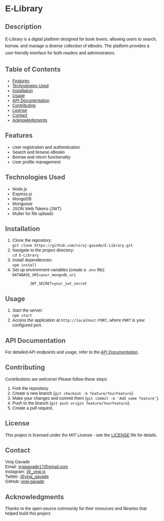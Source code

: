 <h1 style="color: #333; font-family: Arial, sans-serif;">E-Library</h1>

<h2 style="color: #555;">Description</h2>
<p style="font-family: Arial, sans-serif; line-height: 1.6;">E-Library is a digital platform designed for book lovers, allowing users to search, borrow, and manage a diverse collection of eBooks. The platform provides a user-friendly interface for both readers and administrators.</p>

<h2 style="color: #555;">Table of Contents</h2>
<ul style="font-family: Arial, sans-serif;">
    <li><a href="#features">Features</a></li>
    <li><a href="#technologies-used">Technologies Used</a></li>
    <li><a href="#installation">Installation</a></li>
    <li><a href="#usage">Usage</a></li>
    <li><a href="#api-documentation">API Documentation</a></li>
    <li><a href="#contributing">Contributing</a></li>
    <li><a href="#license">License</a></li>
    <li><a href="#contact">Contact</a></li>
    <li><a href="#acknowledgments">Acknowledgments</a></li>
</ul>

<h2 id="features" style="color: #555;">Features</h2>
<ul style="font-family: Arial, sans-serif;">
    <li>User registration and authentication</li>
    <li>Search and browse eBooks</li>
    <li>Borrow and return functionality</li>
    <li>User profile management</li>
</ul>

<h2 id="technologies-used" style="color: #555;">Technologies Used</h2>
<ul style="font-family: Arial, sans-serif;">
    <li>Node.js</li>
    <li>Express.js</li>
    <li>MongoDB</li>
    <li>Mongoose</li>
    <li>JSON Web Tokens (JWT)</li>
    <li>Multer for file uploads</li>
</ul>

<h2 id="installation" style="color: #555;">Installation</h2>
<ol style="font-family: Arial, sans-serif;">
    <li>Clone the repository:<br>
        <code>git clone https://github.com/viraj-gavade/E-Library.git</code>
    </li>
    <li>Navigate to the project directory:<br>
        <code>cd E-Library</code>
    </li>
    <li>Install dependencies:<br>
        <code>npm install</code>
    </li>
    <li>Set up environment variables (create a <code>.env</code> file):<br>
        <code>DATABASE_URI=your_mongodb_uri<br>
        JWT_SECRET=your_jwt_secret</code>
    </li>
</ol>

<h2 id="usage" style="color: #555;">Usage</h2>
<ol style="font-family: Arial, sans-serif;">
    <li>Start the server:<br>
        <code>npm start</code>
    </li>
    <li>Access the application at <code>http://localhost:PORT</code>, where <code>PORT</code> is your configured port.</li>
</ol>

<h2 id="api-documentation" style="color: #555;">API Documentation</h2>
<p style="font-family: Arial, sans-serif;">For detailed API endpoints and usage, refer to the <a href="https://elibrary-89ecpy5h.b4a.run/">API Documentation</a>.</p>

<h2 id="contributing" style="color: #555;">Contributing</h2>
<p style="font-family: Arial, sans-serif;">Contributions are welcome! Please follow these steps:</p>
<ol style="font-family: Arial, sans-serif;">
    <li>Fork the repository.</li>
    <li>Create a new branch (<code>git checkout -b feature/YourFeature</code>).</li>
    <li>Make your changes and commit them (<code>git commit -m 'Add some feature'</code>).</li>
    <li>Push to the branch (<code>git push origin feature/YourFeature</code>).</li>
    <li>Create a pull request.</li>
</ol>

<h2 id="license" style="color: #555;">License</h2>
<p style="font-family: Arial, sans-serif;">This project is licensed under the MIT License - see the <a href="LICENSE">LICENSE</a> file for details.</p>

<h2 id="contact" style="color: #555;">Contact</h2>
<p style="font-family: Arial, sans-serif;">Viraj Gavade<br>
Email:  <a href="mailto:vrajgavade17@gmail.com">vrajgavade17@gmail.com</a><br>
Instagram:  <a href="https://www.instagram.com/_viraj.js/">@_viraj.js</a><br>
Twitter:  <a href="https://x.com/viraj_gavade">@viraj_gavade</a><br>
GitHub: <a href="https://github.com/viraj-gavade">viraj-gavade</a></p>

<h2 id="acknowledgments" style="color: #555;">Acknowledgments</h2>
<p style="font-family: Arial, sans-serif;">Thanks to the open-source community for their resources and libraries that helped build this project.</p>

